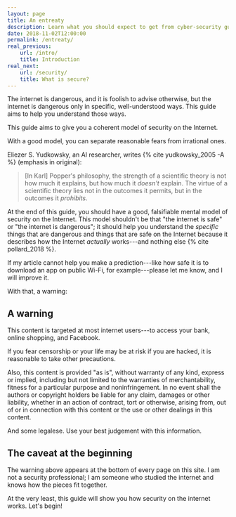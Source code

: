 ```yaml
---
layout: page
title: An entreaty
description: Learn what you should expect to get from cyber-security guide.
date: 2018-11-02T12:00:00
permalink: /entreaty/
real_previous:
    url: /intro/
    title: Introduction
real_next:
    url: /security/
    title: What is secure?
---
```


The internet is dangerous, and it is foolish to advise otherwise, but the internet is dangerous only in specific, well-understood ways. This guide aims to help you understand those ways.

This guide aims to give you a coherent model of security on the Internet. 

With a good model, you can separate reasonable fears from irrational ones.

<aside class="sidenote">
Eliezer S. Yudkowsky, an AI researcher, writes {% cite yudkowsky_2005 -A %} (emphasis in original):

> [In Karl] Popper's philosophy, the strength of a scientific theory is not how much it explains, but how much it *doesn't* explain. The virtue of a scientific theory lies not in the outcomes it permits, but in the outcomes it *prohibits*.

</aside>

At the end of this guide, you should have a good, falsifiable mental model of security on the Internet. This model shouldn't be that "the internet is safe" or "the internet is dangerous"; it should help you understand the *specific* things that are dangerous and things that are safe on the Internet because it describes how the Internet *actually* works---and nothing else {% cite pollard_2018 %}. 

If my article cannot help you make a prediction---like how safe it is to download an app on public Wi-Fi, for example---please let me know, and I will improve it.

With that, a warning:

## A warning

This content is targeted at most internet users---to access your bank, online shopping, and Facebook.

If you fear censorship or your life may be at risk if you are hacked, it is reasonable to take other precautions.

<p class="legalese">
Also, this content is provided "as is", without warranty of any kind, express or
implied, including but not limited to the warranties of merchantability,
fitness for a particular purpose and noninfringement. In no event shall the
authors or copyright holders be liable for any claim, damages or other
liability, whether in an action of contract, tort or otherwise, arising from,
out of or in connection with this content or the use or other dealings in
this content.
</p>

<aside class="sidenote">
And some legalese. Use your best judgement with this information.
</aside>

## The caveat at the beginning

The warning above appears at the bottom of every page on this site. I am not a security professional; I am someone who studied the internet and knows how the pieces fit together. 

At the very least, this guide will show you how security on the internet works. Let's begin!